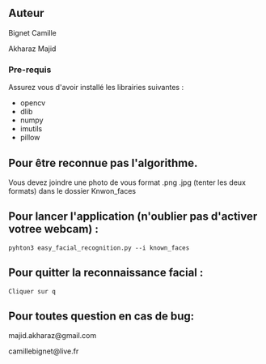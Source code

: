 
## Auteur

<p> Bignet Camille </p> 
<p> Akharaz Majid </p>

### Pre-requis

Assurez vous d'avoir installé les librairies suivantes :

- opencv
- dlib
- numpy
- imutils
- pillow


## Pour être reconnue pas l'algorithme.
Vous devez joindre une photo de vous format .png .jpg (tenter les deux formats) dans le dossier Knwon_faces



## Pour lancer l'application (n'oublier pas d'activer votree webcam) :
```
pyhton3 easy_facial_recognition.py --i known_faces
```

## Pour quitter la reconnaissance facial :
```
Cliquer sur q
```


## Pour toutes question en cas de bug:

<p> majid.akharaz@gmail.com </p>
<p> camillebignet@live.fr </p>
